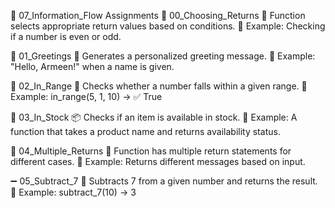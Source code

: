 📌 07_Information_Flow Assignments
📍 00_Choosing_Returns
🔹 Function selects appropriate return values based on conditions.
🔹 Example: Checking if a number is even or odd.

🎉 01_Greetings
👋 Generates a personalized greeting message.
🔹 Example: "Hello, Armeen!" when a name is given.

🔢 02_In_Range
📏 Checks whether a number falls within a given range.
🔹 Example: in_range(5, 1, 10) → ✅ True

🏪 03_In_Stock
📦 Checks if an item is available in stock.
🔹 Example: A function that takes a product name and returns availability status.

🔄 04_Multiple_Returns
📌 Function has multiple return statements for different cases.
🔹 Example: Returns different messages based on input.

➖ 05_Subtract_7
🔢 Subtracts 7 from a given number and returns the result.
🔹 Example: subtract_7(10) → 3